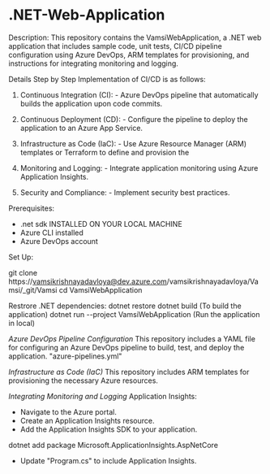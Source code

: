 # .NET-Web-Application
Description: This repository contains the VamsiWebApplication, a .NET web application that includes sample code, unit tests, CI/CD pipeline configuration using Azure DevOps, ARM templates for provisioning, and instructions for integrating monitoring and logging.

Details Step by Step Implementation of CI/CD is as follows:

1. Continuous Integration (CI): - Azure DevOps pipeline that automatically builds the application upon code commits. 

2. Continuous Deployment (CD): - Configure the pipeline to deploy the application to an Azure App Service. 

3. Infrastructure as Code (IaC): - Use Azure Resource Manager (ARM) templates or Terraform to define and provision the 

4. Monitoring and Logging: - Integrate application monitoring using Azure Application Insights. 

5. Security and Compliance: - Implement security best practices.
 
 Prerequisites:

 * .net sdk INSTALLED ON YOUR LOCAL MACHINE
 * Azure CLI installed
 * Azure DevOps account

 Set Up:

 git clone https://vamsikrishnayadavloya@dev.azure.com/vamsikrishnayadavloya/Vamsi/_git/Vamsi
 cd VamsiWebApplication

 Restrore .NET dependencies:
 dotnet restore
 dotnet build (To build the application)
 dotnet run --project VamsiWebApplication (Run the application in local)

 *Azure DevOps Pipeline Configuration*
 This repository includes a YAML file for configuring an Azure DevOps pipeline to build, test, and deploy the application. "azure-pipelines.yml"

 *Infrastructure as Code (IaC)*
 This repository includes ARM templates for provisioning the necessary Azure resources.

 *Integrating Monitoring and Logging*
Application Insights:

* Navigate to the Azure portal.
* Create an Application Insights resource.
* Add the Application Insights SDK to your application.

dotnet add package Microsoft.ApplicationInsights.AspNetCore
* Update "Program.cs" to include Application Insights.